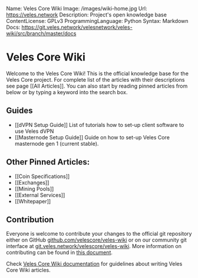 Name:                 Veles Core Wiki
Image:                /images/wiki-home.jpg
Url:                  https://veles.network
Description:          Project's open knowledge base  
ContentLicense:       GPLv3
ProgrammingLanguage:  Python
Syntax:               Markdown
Docs:                 https://git.veles.network/velesnetwork/veles-wiki/src/branch/master/docs

# Veles Core Wiki
Welcome to the Veles Core Wiki! This is the official knowledge base for the Veles Core project.
For complete list of the articles with their descriptions see page [[All Articles]]. 
You can also start by reading pinned articles from below or by typing a keyword into the search box.

## Guides
- [[dVPN Setup Guide]]			List of tutorials how to set-up client software to use Veles dVPN 
- [[Masternode Setup Guide]]	Guide on how to set-up Veles Core masternode gen 1 (current stable).

## Other Pinned Articles:  
- [[Coin Specifications]]
- [[Exchanges]]
- [[Mining Pools]]
- [[External Services]]
- [[Whitepaper]]

## Contribution
Everyone is welcome to contribute your changes to the official git repository
either on GitHub [github.com/velescore/veles-wiki](https://github.com/velescore/veles-wiki)
or on our community git interface at 
[git.veles.network/velescore/veles-wiki](https://git.veles.network/velescore/veles-wiki).
More information on contributing can be found in 
[this document](https://github.com/velescore/veles-wiki/blob/master/docs/CONTRIBUTING.md).

Check [Veles Core Wiki documentation](https://github.com/velescore/veles-wiki/tree/master/docs) 
for guidelines about writing Veles Core Wiki articles.